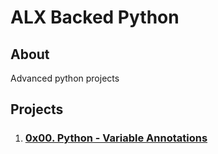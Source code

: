 # ALX Backed Python

## About
Advanced python projects

## Projects
1. ### [0x00. Python - Variable Annotations](0x00-python_variable_annotations)
